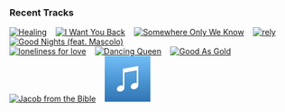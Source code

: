### Recent Tracks
[<img src='https://lastfm.freetls.fastly.net/i/u/300x300/2176f3548b2e5d962fb77912553d5177.png' width='16%' height='16%' alt='Healing'>](https://www.last.fm/music/arlissa/_/healing)&nbsp;&nbsp;&nbsp;&nbsp;[<img src='https://lastfm.freetls.fastly.net/i/u/300x300/bf9599eb57a048bd8657336623e8b658.png' width='16%' height='16%' alt='I Want You Back'>](https://www.last.fm/music/the%2bjackson%2b5/_/i%2bwant%2byou%2bback)&nbsp;&nbsp;&nbsp;&nbsp;[<img src='https://lastfm.freetls.fastly.net/i/u/300x300/0edcad43571042b0b3a5898a4e07274e.png' width='16%' height='16%' alt='Somewhere Only We Know'>](https://www.last.fm/music/keane/_/somewhere%2bonly%2bwe%2bknow)&nbsp;&nbsp;&nbsp;&nbsp;[<img src='https://lastfm.freetls.fastly.net/i/u/300x300/abc20833e2146a0c6868a735126af9e2.png' width='16%' height='16%' alt='rely'>](https://www.last.fm/music/flor/_/rely)&nbsp;&nbsp;&nbsp;&nbsp;[<img src='https://lastfm.freetls.fastly.net/i/u/300x300/f5be81e36da3ec481c610da561338637.png' width='16%' height='16%' alt='Good Nights (feat. Mascolo)'>](https://www.last.fm/music/whethan/_/good%2bnights%2b%2528feat.%2bmascolo%2529)&nbsp;&nbsp;&nbsp;&nbsp;<br>[<img src='https://lastfm.freetls.fastly.net/i/u/300x300/6d7f255e8eb4446270f4fbe6a6da9a01.png' width='16%' height='16%' alt='loneliness for love'>](https://www.last.fm/music/lovelytheband/_/loneliness%2bfor%2blove)&nbsp;&nbsp;&nbsp;&nbsp;[<img src='https://lastfm.freetls.fastly.net/i/u/300x300/929f961574d7444ac439f0da85c211ea.png' width='16%' height='16%' alt='Dancing Queen'>](https://www.last.fm/music/abba/_/dancing%2bqueen)&nbsp;&nbsp;&nbsp;&nbsp;[<img src='https://lastfm.freetls.fastly.net/i/u/300x300/87a30eb6807814daad56c5f56c2971cd.png' width='16%' height='16%' alt='Good As Gold'>](https://www.last.fm/music/moon%2btaxi/_/good%2bas%2bgold)&nbsp;&nbsp;&nbsp;&nbsp;[<img src='https://lastfm.freetls.fastly.net/i/u/300x300/ff497ffb22823bc3b19b264599b15432.png' width='16%' height='16%' alt='Jacob from the Bible'>](https://www.last.fm/music/jake%2bwesley%2brogers/_/jacob%2bfrom%2bthe%2bbible)&nbsp;&nbsp;&nbsp;&nbsp;[<img src='https://github.com/atfinke/atfinke/blob/master/placeholder.jpeg?raw=true' width='16%' height='16%' alt='Best Friends - Studio'>](https://www.last.fm/music/hillsong%2byoung%2b%2526%2bfree/_/best%2bfriends%2b-%2bstudio)&nbsp;&nbsp;&nbsp;&nbsp;<br>